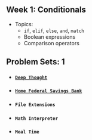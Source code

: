 
## Week 1: Conditionals

- Topics:
  - `if`, `elif`, `else`, `and`, `match`
  - Boolean expressions
  - Comparison operators

## Problem Sets: 1
  - #### [`Deep Thought`](https://github.com/amansuren/CS50python-coursework/blob/031e0b3debd0e9592f645fe2020b07ba36cb56d9/week_1/deep.py)
  - #### [`Home Federal Savings Bank`](https://github.com/amansuren/CS50python-coursework/blob/3253743b8c0d918a7211713444ef67514183d25c/week_1/bank.py)
  - #### `File Extensions`
  - #### `Math Interpreter`
  - #### `Meal Time`
